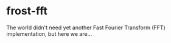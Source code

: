 # frost-fft
The world didn't need yet another Fast Fourier Transform (FFT) implementation, but here we are...
